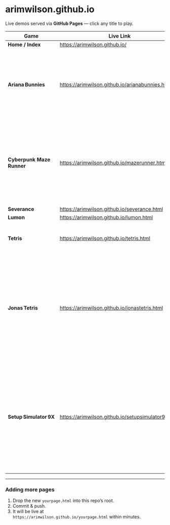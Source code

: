 # arimwilson.github.io

Live demos served via **GitHub Pages** — click any title to play.

| Game                      | Live Link                                            | What It Is / Cool Bits                                                                                                                                                                                                                                                                                                              |
| ------------------------- | ---------------------------------------------------- | ----------------------------------------------------------------------------------------------------------------------------------------------------------------------------------------------------------------------------------------------------------------------------------------------------------------------------------- |
| **Home / Index**          | <https://arimwilson.github.io/>                      | —                                                                                                                                                                                                                                                                                                                                   |
| **Ariana Bunnies**        | <https://arimwilson.github.io/arianabunnies.html>    | 🐇 **2‑D platformer.** Canvas‑driven, procedurally builds each level at run‑time. Collect every carrot, then autotransitions to a harder layout. Keyboard **or** on‑screen touch controls; responsive scaling for mobile.                                                                                                           |
| **Cyberpunk Maze Runner** | <https://arimwilson.github.io/mazerunner.html>       | 💾 **Neon maze speed‑runner.** Generates a brand‑new maze from a date‑seeded RNG (one unique “daily run” per player). Three‑minute global timer, local‑storage high‑score board, pulsing colour palettes, WASD or touch edge swipes.                                                                                                |
| **Severance**             | <https://arimwilson.github.io/severance.html>        | —                                                                                                                                                                                                                                                                                                                                   |
| **Lumon**                 | <https://arimwilson.github.io/lumon.html>            | —                                                                                                                                                                                                                                                                                                                                   |
| **Tetris**                | <https://arimwilson.github.io/tetris.html>           | Actually good version of Tetris that I did not vibe code at all with music, high scores, etc.                                                                                                                                                                                                                                       |
| **Jonas Tetris**          | <https://arimwilson.github.io/jonastetris.html>      | 🎮 **Grayscale Tetris remix.** Every tetromino is a shade of gray _except_ the bright‑red **J‑piece**—a nod to seven‑time world champ Jonas Neubauer. Arrow keys rotate/slide, **space** hard‑drops. Shows next piece, tallies score with line‑clear multipliers, and pops a timestamped _Game Over_ alert.                         |
| **Setup Simulator 9X**    | <https://arimwilson.github.io/setupsimulator9x.html> | 🖥️ **Tongue‑in‑cheek “console‑setup” sim.** Complete a to‑do list of nerdy chores: edit INI files in a faux text editor, trawl shady ROM sites, juggle SD‑card space – but get a whopping ‑1000‑point penalty if you dare press “PLAY”. Retro CRT styling, multiple mini‑games inside modal windows, point scoring & progress bars. |

---

### Adding more pages

1. Drop the new `yourpage.html` into this repo’s root.
2. Commit & push.
3. It will be live at  
   `https://arimwilson.github.io/yourpage.html` within minutes.
